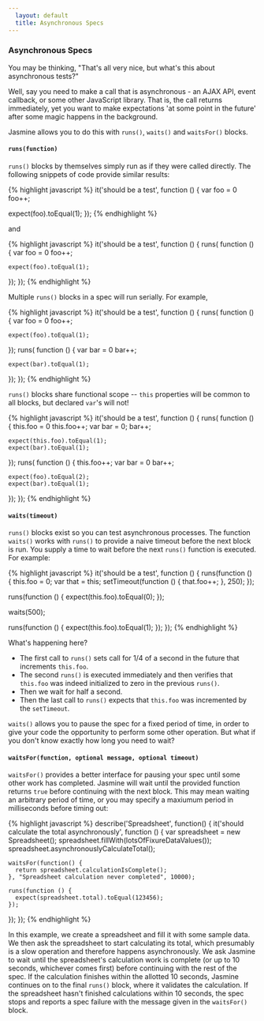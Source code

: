 ```yaml
---
  layout: default
  title: Asynchronous Specs
---
```


### Asynchronous Specs

You may be thinking, "That's all very nice, but what's this about asynchronous tests?"

Well, say you need to make a call that is asynchronous - an AJAX API, event callback, or some other JavaScript library.  That is, the call returns immediately, yet you want to make expectations 'at some point in the future' after some magic happens in the background.

Jasmine allows you to do this with `runs()`, `waits()` and `waitsFor()` blocks.

#### `runs(function)`

`runs()` blocks by themselves simply run as if they were called directly. The following snippets of code provide similar results:

{% highlight javascript %}
it('should be a test', function () {
  var foo = 0
  foo++;

  expect(foo).toEqual(1);
});
{% endhighlight %}

and

{% highlight javascript %}
it('should be a test', function () {
  runs( function () {
    var foo = 0
    foo++;

    expect(foo).toEqual(1);
  });
});
{% endhighlight %}

Multiple `runs()` blocks in a spec will run serially. For example,

{% highlight javascript %}
it('should be a test', function () {
  runs( function () {
    var foo = 0
    foo++;

    expect(foo).toEqual(1);
  });
  runs( function () {
    var bar = 0
    bar++;

    expect(bar).toEqual(1);
  });
});
{% endhighlight %}

`runs()` blocks share functional scope -- `this` properties will be common to all blocks, but declared `var`'s will not!

{% highlight javascript %}
it('should be a test', function () {
  runs( function () {
    this.foo = 0
    this.foo++;
    var bar = 0;
    bar++;

    expect(this.foo).toEqual(1);
    expect(bar).toEqual(1);
  });
  runs( function () {
    this.foo++;
    var bar = 0
    bar++;

    expect(foo).toEqual(2);
    expect(bar).toEqual(1);
  });
});
{% endhighlight %}

#### `waits(timeout)`

`runs()` blocks exist so you can test asynchronous processes. The function `waits()` works with `runs()` to provide a naive
timeout before the next block is run. You supply a time to wait before the next `runs()` function is executed.  For example:

{% highlight javascript %}
it('should be a test', function () {
  runs(function () {
    this.foo = 0;
    var that = this;
    setTimeout(function () {
      that.foo++;
    }, 250);
  });

  runs(function () {
    expect(this.foo).toEqual(0);
  });

  waits(500);

  runs(function () {
    expect(this.foo).toEqual(1);
  });
});
{% endhighlight %}

What's happening here?

* The first call to `runs()` sets call for 1/4 of a second in the future that increments `this.foo`.
* The second `runs()` is executed immediately and then verifies that `this.foo` was indeed initialized to zero in the previous `runs()`.
* Then we wait for half a second.
* Then the last call to `runs()` expects that `this.foo` was incremented by the `setTimeout`.

`waits()` allows you to pause the spec for a fixed period of time, in order to give your code the opportunity to perform
some other operation. But what if you don't know exactly how long you need to wait?

#### `waitsFor(function, optional message, optional timeout)`

`waitsFor()` provides a better interface for pausing your spec until some other work has completed. Jasmine will wait until
the provided function returns `true` before continuing with the next block. This may mean waiting an arbitrary period of
time, or you may specify a maxiumum period in milliseconds before timing out:

{% highlight javascript %}
describe('Spreadsheet', function() {
  it('should calculate the total asynchronously', function () {
    var spreadsheet = new Spreadsheet();
    spreadsheet.fillWith(lotsOfFixureDataValues());
    spreadsheet.asynchronouslyCalculateTotal();

    waitsFor(function() {
      return spreadsheet.calculationIsComplete();
    }, "Spreadsheet calculation never completed", 10000);

    runs(function () {
      expect(spreadsheet.total).toEqual(123456);
    });
  });
});
{% endhighlight %}

In this example, we create a spreadsheet and fill it with some sample data. We then ask the spreadsheet to start calculating
its total, which presumably is a slow operation and therefore happens asynchronously. We ask Jasmine to wait until the
spreadsheet's calculation work is complete (or up to 10 seconds, whichever comes first) before continuing with the rest of
the spec. If the calculation finishes within the allotted 10 seconds, Jasmine continues on to the final `runs()` block, where
it validates the calculation. If the spreadsheet hasn't finished calculations within 10 seconds, the spec stops and reports
a spec failure with the message given in the `waitsFor()` block.

